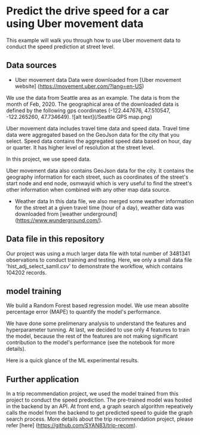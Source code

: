 # Predict the drive speed for a car using Uber movement data

This example will walk you through how to use Uber movement data to conduct the speed prediction at street level. 


## Data sources

- Uber movement data
Data were downloaded from [Uber movement website] (https://movement.uber.com/?lang=en-US)

We use the data from Seattle area as an example. The data is from the month of Feb, 2020. The geographical area of the downloaded data is defined by the following gps coordinates (-122.447676, 47.510547, -122.265260, 47.734649).
![alt text](/Seattle GPS map.png)


Uber movement data includes travel time data and speed data. 
Travel time data were aggregated based on the GeoJson data for the city that you select. 
Speed data contains the aggregated speed data based on hour, day or quarter. It has higher level of resolution at the street level. 

In this project, we use speed data. 

Uber movement data also contains GeoJson data for the city. It contains the geography information for each street, such as coordinates of the street's start node and end node, osmwayid which is very useful to find the street's other information when combined with any other map data source. 

- Weather data
In this data file, we also merged some weather information for the street at a given travel time (hour of a day), weather data was downloaded from [weather underground] (https://www.wunderground.com/).


## Data file in this repository

Our project was using a much larger data file with total number of 3481341 observations to conduct training and testing. Here, we only a small data file 'hist_adj_select_samll.csv' to demonstrate the workflow, which contains 104202 records.



## model training

We build a Random Forest based regression model. We use mean absolite percentage error (MAPE) to quantify the model's performance.

We have done some prelimenary analysis to understand the features and hyperparameter tunning. At last, we decided to use only 4 features to train the model, because the rest of the features are not making significant contribution to the model's performance (see the notebook for more details). 

Here is a quick glance of the ML experimental results. 





## Further application

In a trip recommendation project, we used the model trained from this project to conduct the speed prediction. The pre-trained model was hosted in the backend by an API. At front end, a graph search algorithm repeatively calls the model from the backend to get predicted speed to guide the graph search process. More details about the trip recommendation project, please refer [here] (https://github.com/SYAN83/trip-recom). 


















